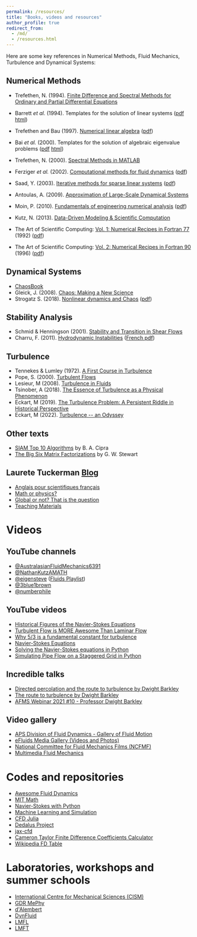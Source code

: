 ```yaml
---
permalink: /resources/
title: "Books, videos and resources"
author_profile: true
redirect_from: 
  - /md/
  - /resources.html
---
```


Here are some key references in Numerical Methods, Fluid Mechanics, Turbulence and Dynamical Systems:

Numerical Methods
------
- Trefethen, N. (1994). [Finite Difference and Spectral Methods for Ordinary and Partial Differential Equations](https://people.maths.ox.ac.uk/trefethen/pdetext.html)
- Barrett *et al.* (1994). Templates for the solution of linear systems ([pdf](https://netlib.org/templates/templates.pdf) [html](https://netlib.org/linalg/html_templates/node4.html))
- Trefethen and Bau (1997). [Numerical linear algebra](https://people.maths.ox.ac.uk/trefethen/text.html) ([pdf]())
- Bai *et al.* (2000). Templates for the solution of algebraic eigenvalue problems ([pdf](https://epubs.siam.org/doi/pdf/10.1137/1.9780898719581.fm) [html](https://netlib.org/utk/people/JackDongarra/etemplates/node5.html))
- Trefethen, N. (2000). [Spectral Methods in MATLAB](https://people.maths.ox.ac.uk/trefethen/spectral.html)
- Ferziger *et al.* (2002). [Computational methods for fluid dynamics](https://link.springer.com/book/10.1007/978-3-642-56026-2) ([pdf](https://www.researchgate.net/profile/Ghassan-Smaisim/post/FEM_mesh_generator/attachment/59d655b479197b80779acc79/AS%3A526929528274950%401502641197635/download/111+ferziger+peric+2002+computational+methods+for+fluid+dynamics+.pdf))
- Saad, Y. (2003). [Iterative methods for sparse linear systems]() ([pdf](https://www-users.cse.umn.edu/~saad/IterMethBook_2ndEd.pdf))
- Antoulas, A. (2009). [Approximation of Large-Scale Dynamical Systems](https://epubs.siam.org/doi/book/10.1137/1.9780898718713)
- Moin, P. (2010). [Fundamentals of engineering numerical analysis]() ([pdf](https://sv.20file.org/up1/1389_0.pdf))
- Kutz, N. (2013). [Data-Driven Modeling & Scientific Computation](https://global.oup.com/academic/product/data-driven-modeling-and-scientific-computation-9780199660346?q=Kutz&lang=en&cc=us)

- The Art of Scientific Computing: [Vol. 1: Numerical Recipes in Fortran 77](http://s3.amazonaws.com/nrbook.com/book_F210.html) (1992) ([pdf](https://websites.pmc.ucsc.edu/~fnimmo/eart290c_17/NumericalRecipesinF77.pdf))
- The Art of Scientific Computing: [Vol. 2: Numerical Recipes in Fortran 90](http://numerical.recipes/oldverswitcher.html) (1996) ([pdf](http://www.elch.chem.msu.ru/tch/group/FortranBooks/NumericalRecipesinF90.pdf))

Dynamical Systems
------
- [ChaosBook](https://chaosbook.org)
- Gleick, J. (2008). [Chaos: Making a New Science](https://en.wikipedia.org/wiki/Chaos:_Making_a_New_Science#:~:text=Chaos%3A%20Making%20a%20New%20Science%20was%20the%20first%20popular%20book,contributed%20to%20the%20developing%20field.)
- Strogatz S. (2018). [Nonlinear dynamics and Chaos](https://www.stevenstrogatz.com/books/nonlinear-dynamics-and-chaos-with-applications-to-physics-biology-chemistry-and-engineering) ([pdf](https://www.biodyn.ro/course/literatura/Nonlinear_Dynamics_and_Chaos_2018_Steven_H._Strogatz.pdf))

Stability Analysis
------
- Schmid & Henningson (2001). [Stability and Transition in Shear Flows](https://link.springer.com/book/10.1007/978-1-4613-0185-1)
- Charru, F. (2011). [Hydrodynamic Instabilities]() ([French pdf](http://www.lmm.jussieu.fr/~hoepffner/enseignement/charru.pdf))

Turbulence
------
- Tennekes & Lumley (1972). [A First Course in Turbulence](https://mitpress.mit.edu/9780262536301/a-first-course-in-turbulence/)
- Pope, S. (2000). [Turbulent Flows](https://pope.mae.cornell.edu/TurbulentFlows.html) 
- Lesieur, M (2008). [Turbulence in Fluids](https://link.springer.com/book/10.1007/978-1-4020-6435-7)
- Tsinober, A (2018). [The Essence of Turbulence as a Physical Phenomenon](https://link.springer.com/book/10.1007/978-94-007-7180-2)
- Eckart, M (2019). [The Turbulence Problem: A Persistent Riddle in Historical Perspective](https://link.springer.com/book/10.1007/978-3-030-31863-5) 
- Eckart, M (2022). [Turbulence -- an Odyssey](https://link.springer.com/book/10.1007/978-3-030-91459-2)
 
Other texts
------
- [SIAM Top 10 Algorithms](http://web.tecnico.ulisboa.pt/~mcasquilho/CD_Casquilho/legacy/PRINT/NotebookSC_1LP_22pp.pdf) by B. A. Cipra
- [The Big Six Matrix Factorizations](https://www.cs.fsu.edu/~lacher/courses/COT4401/notes/cise_v2_i1/matrix.pdf) by G. W. Stewart

Laurete Tuckerman [Blog](https://blog.espci.fr/laurette/)
-----
- [Anglais pour scientifiques français](https://blog.espci.fr/laurette/anglais-pour-scientifiques-francais/)
- [Math or physics?](https://blog.espci.fr/laurette/files/2021/03/NPR7.pdf)
- [Global or not? That is the question](https://blog.espci.fr/laurette/files/2018/11/Stability_analysis.pdf)
- [Teaching Materials](https://blog.espci.fr/laurette/explanatory/)

Videos
======

YouTube channels
-------
- [@AustralasianFluidMechanics6391](https://www.youtube.com/@australasianfluidmechanics6391)
- [@NathanKutzAMATH](https://www.youtube.com/@NathanKutzAMATH)
- [@eigensteve](https://www.youtube.com/@eigensteve) ([Fluids Playlist](https://www.youtube.com/playlist?list=PLMrJAkhIeNNQWO3ESiccZmPssvUDFHL4M))
- [@3blue1brown](https://www.youtube.com/@3blue1brown)
- [@numberphile](https://www.youtube.com/@numberphile)

YouTube videos
-------
- [Historical Figures of the Navier-Stokes Equations](https://youtu.be/DeW9Ihba3-8)
- [Turbulent Flow is MORE Awesome Than Laminar Flow](https://youtu.be/5zI9sG3pjVU)
- [Why $5/3$ is a fundamental constant for turbulence](https://youtu.be/_UoTTq651dE)
- [Navier-Stokes Equations](https://youtu.be/ERBVFcutl3M)
- [Solving the Navier-Stokes equations in Python](https://youtu.be/BQLvNLgMTQE)
- [Simulating Pipe Flow on a Staggered Grid in Python](https://youtu.be/rV8tD2nQfkk)
 
Incredible talks
-------
- [Directed percolation and the route to turbulence by Dwight Barkley](https://www.youtube.com/watch?v=C1QsI8EiJC0)
- [The route to turbulence by Dwight Barkley](https://www.youtube.com/watch?v=197brZdt2q4)
- [AFMS Webinar 2021 #10 - Professor Dwight Barkley](https://www.youtube.com/watch?v=yGtn-Qbo01g)

Video gallery 
-------
- [APS Division of Fluid Dynamics - Gallery of Fluid Motion](https://gfm.aps.org)
- [eFluids Media Gallery (Videos and Photos)](http://media.efluids.com/galleries/all)
- [National Committee for Fluid Mechanics Films (NCFMF)](https://web.mit.edu/hml/ncfmf.html)
- [Multimedia Fluid Mechanics](https://www.cambridge.org/core/homsy/)

Codes and repositories
=======
- [Awesome Fluid Dynamics](https://github.com/lento234/awesome-fluid-dynamics)
- [MIT Math](https://github.com/orgs/mitmath/repositories)
- [Navier-Stokes with Python](https://github.com/rjwalia/Navier-Stokes-Numerical-Solution-Using-FDM-FVM-LBM-Solver-Python-Scripting)
- [Machine Learning and Simulation](https://github.com/Ceyron/machine-learning-and-simulation)
- [CFD Julia](https://github.com/surajp92/CFD_Julia)
- [Dedalus Project](https://github.com/DedalusProject/dedalus)
- [jax-cfd](https://colab.research.google.com/github/google/jax-cfd/blob/main/notebooks/collocated_demo.ipynb)
- [Cameron Taylor Finite Difference Coefficients Calculator](https://web.media.mit.edu/~crtaylor/calculator.html)
- [Wikipedia FD Table](https://en.wikipedia.org/wiki/Finite_difference_coefficient)

Laboratories, workshops and summer schools
=======
- [International Centre for Mechanical Sciences (CISM)](https://www.cism.it/en/activities/courses/)
- [GDR MePhy](https://blog.espci.fr/mephy/)
- [d'Alembert](http://www.dalembert.upmc.fr/ijlrda/)
- [DynFluid](https://dynfluid.ensam.eu/accueil-dynfluid-100729.kjsp)
- [LMFL](https://lmfl.cnrs.fr/en/agenda/)
- [LMFT](https://www.imft.fr/en/accueil-english/)
